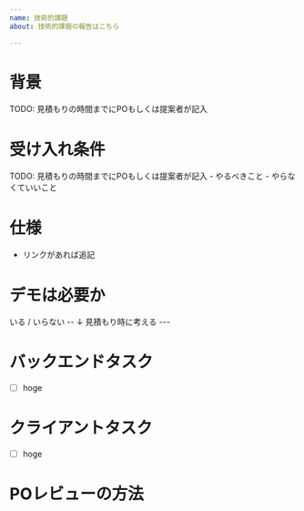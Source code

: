 ```yaml
---
name: 技術的課題
about: 技術的課題の報告はこちら

---
```



# 背景
TODO: 見積もりの時間までにPOもしくは提案者が記入
# 受け入れ条件
TODO: 見積もりの時間までにPOもしくは提案者が記入
	- やるべきこと
	- やらなくていいこと
# 仕様
- リンクがあれば追記
# デモは必要か
いる / いらない
-- ↓ 見積もり時に考える ---
# バックエンドタスク
- [ ] hoge
# クライアントタスク
- [ ] hoge
# POレビューの方法
